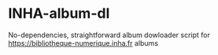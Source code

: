 # INHA-album-dl
No-dependencies, straightforward album dowloader script for https://bibliotheque-numerique.inha.fr albums
